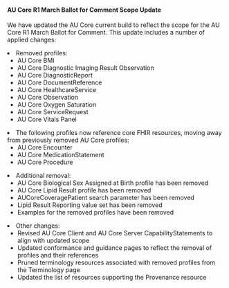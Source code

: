 <div class="note-to-contributors" markdown="1">

#### AU Core R1 March Ballot for Comment Scope Update

We have updated the AU Core current build to reflect the scope for the AU Core R1 March Ballot for Comment. This update includes a number of applied changes:

<li>Removed profiles:<ul>
<li>AU Core BMI</li>
<li>AU Core Diagnostic Imaging Result Observation</li>
<li>AU Core DiagnosticReport</li>
<li>AU Core DocumentReference</li>
<li>AU Core HealthcareService</li>
<li>AU Core Observation</li>
<li>AU Core Oxygen Saturation</li>
<li>AU Core ServiceRequest</li>
<li>AU Core Vitals Panel</li>
</ul></li>
<li>The following profiles now reference core FHIR resources, moving away from previously removed AU Core profiles:<ul>
<li>AU Core Encounter</li>
<li>AU Core MedicationStatement</li>
<li>AU Core Procedure</li>
</ul></li>
<li>Additional removal:<ul>
<li>AU Core Biological Sex Assigned at Birth profile has been removed</li>
<li>AU Core Lipid Result profile has been removed</li>
<li>AUCoreCoveragePatient search parameter has been removed</li>
<li>Lipid Result Reporting value set has been removed</li>
<li>Examples for the removed profiles have been removed</li>
</ul>
</li>
<li>Other changes:<ul>
<li>Revised AU Core Client and AU Core Server CapabilityStatements to align with updated scope</li>
<li>Updated conformance and guidance pages to reflect the removal of profiles and their references</li>
<li>Pruned terminology resources associated with removed profiles from the Terminology page</li>
<li>Updated the list of resources supporting the Provenance resource</li>
</ul></li>
</div>
